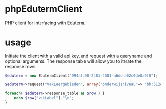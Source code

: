 # phpEdutermClient
PHP client for interfacing with Eduterm.

# usage
Initiate the client with a valid api key, and request with a queryname and optional arguments.
The response table will allow you to iterate the response rows.
```php
$eduterm = new EdutermClient("994afb90-2481-4581-a6dd-a02c0de0a9f8");

$eduterm->request("VakLeergebieden", array("onderwijsniveau"=> "bk:512e4729-03a4-43a2-95ba-758071d1b725"));

foreach( $eduterm->response_table as $row ) { 
    echo $row["vakLabel"]."\n";
}
```
